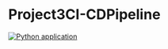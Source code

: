 # Project3CI-CDPipeline

[![Python application](https://github.com/RPSeaman/Project3CICDPipeline/actions/workflows/python-app.yml/badge.svg?branch=main)](https://github.com/RPSeaman/Project3CICDPipeline/actions/workflows/python-app.yml)

